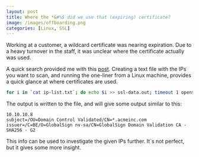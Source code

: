 ```yaml
---
layout: post
title: Where the *&#%$ did we use that (expiring) certificate?
image: /images/offboarding.png
categories: [Linux, SSL]
---
```


Working at a customer, a wildcard certificate was nearing expiration. Due to a heavy turnover in the staff, it was unclear where the certificate actually was used.

A quick search provided me with this [post](https://justhackerthings.com/post/scanning-for-ssl-certs/). Creating a text file with the IPs you want to scan, and running the one-liner from a Linux machine, provides a quick glance at where certificates are used.

```bash
for i in `cat ip-list.txt`; do echo $i >> ssl-data.out; timeout 1 openssl s_client -showcerts -connect $i:443 </dev/null 2>/dev/null | grep "subject\|issuer" >>ssl-data.out 2>&1; done
```

The output is written to the file, and will give some output similar to this:

```
10.10.10.8
subject=/OU=Domain Control Validated/CN=*.acmeinc.com
issuer=/C=BE/O=GlobalSign nv-sa/CN=GlobalSign Domain Validation CA - SHA256 - G2
```

This info can be used to investigate the given IPs further. It´s not perfect, but it gives some more insight.